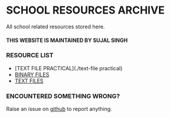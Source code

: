 # SCHOOL RESOURCES ARCHIVE

All school related resources stored here.
#### THIS WEBSITE IS MAINTAINED BY SUJAL SINGH

### RESOURCE LIST

- [TEXT FILE PRACTICAL](./text-file practical)
- [BINARY FILES](./binary-files)
- [TEXT FILES](./text-files)


### ENCOUNTERED SOMETHING WRONG?
Raise an issue on [github](https://github.com/sujaldev/school) to report anything.